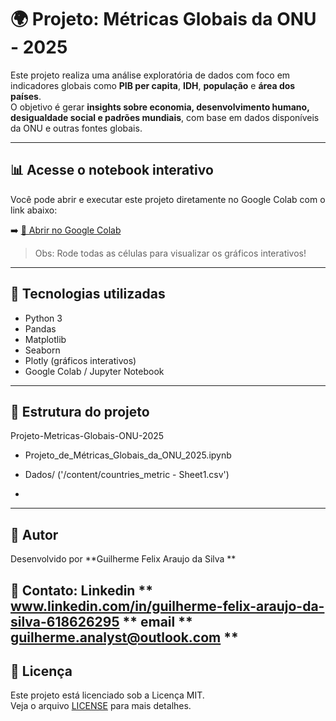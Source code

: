 
# 🌍 Projeto: Métricas Globais da ONU - 2025

Este projeto realiza uma análise exploratória de dados com foco em indicadores globais como **PIB per capita**, **IDH**, **população** e **área dos países**.  
O objetivo é gerar **insights sobre economia, desenvolvimento humano, desigualdade social e padrões mundiais**, com base em dados disponíveis da ONU e outras fontes globais.

---

## 📊 Acesse o notebook interativo

Você pode abrir e executar este projeto diretamente no Google Colab com o link abaixo:

➡️ [🔗 Abrir no Google Colab](https://colab.research.google.com/github/GuilhermeFelixAraujo/Projeto-Metricas-Globais-ONU-2025/blob/main/Projeto_de_Métricas_Globais_da_ONU_2025-2.ipynb)

> Obs: Rode todas as células para visualizar os gráficos interativos!

---

## 🧪 Tecnologias utilizadas

- Python 3
- Pandas
- Matplotlib
- Seaborn
- Plotly (gráficos interativos)
- Google Colab / Jupyter Notebook


---

## 📁 Estrutura do projeto


 Projeto-Metricas-Globais-ONU-2025
-  Projeto_de_Métricas_Globais_da_ONU_2025.ipynb
-  Dados/ ('/content/countries_metric - Sheet1.csv')

-  
---

## 👤 Autor

Desenvolvido por **Guilherme Felix Araujo da Silva **  

📧 Contato: Linkedin ** www.linkedin.com/in/guilherme-felix-araujo-da-silva-618626295 **
email ** guilherme.analyst@outlook.com **
---

## 📄 Licença

Este projeto está licenciado sob a Licença MIT.  
Veja o arquivo [LICENSE](LICENSE) para mais detalhes.
